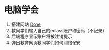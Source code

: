# 电脑学会

1. 搭建网站 [Done](https://github.com/SISUBEN/cyber-security-educate/tree/main/Level-1)
2. 教同学们输入自己的eclass账户和密码（不记录）
3. 后端程序显示账户将被注销提示
4. 弹出教育网页教同学们如何网络保安
